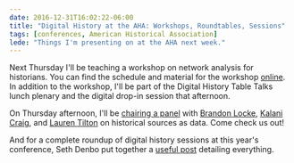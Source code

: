 ```yaml
---
date: 2016-12-31T16:02:22-06:00
title: "Digital History at the AHA: Workshops, Roundtables, Sessions" 
tags: [conferences, American Historical Association]
lede: "Things I'm presenting on at the AHA next week."
---
```


Next Thursday I'll be teaching a workshop on network analysis for historians. You can find the schedule and material for the workshop [online](http://jasonheppler.org/projects/aha-workshop/). In addition to the workshop, I'll be part of the Digital History Table Talks lunch plenary and the digital drop-in session that afternoon. 

On Thursday afternoon, I'll be [chairing a panel](https://aha.confex.com/aha/2017/webprogram/Session15092.html) with [Brandon Locke](http://brandontlocke.com/), [Kalani Craig](http://www.kalanicraig.com/), and [Lauren Tilton](https://twitter.com/nolauren) on historical sources as data. Come check us out! 

And for a complete roundup of digital history sessions at this year's conference, Seth Denbo put together a [useful post](http://blog.historians.org/2016/12/digital-history-aha17/) detailing everything.


